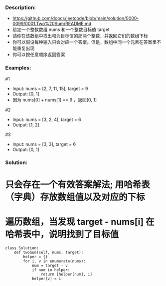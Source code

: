 ### Description:
- https://github.com/doocs/leetcode/blob/main/solution/0000-0099/0001.Two%20Sum/README.md
- 给定一个整数数组 nums 和一个整数目标值 target
- 请你在该数组中找出和为目标值的那两个整数，并返回它们的数组下标
- 你可以假设每种输入只会对应一个答案。但是，数组中同一个元素在答案里不能重复出现
- 你可以按任意顺序返回答案


### Examples:
#1
- Input: nums = [2, 7, 11, 15], target = 9
- Output: [0, 1]
- 因为 nums[0] + nums[1] == 9 ，返回[0, 1]

#2
- Input: nums = [3, 2, 4], target = 6
- Output: [1, 2]

#3
- Input: nums = [3, 3], target = 6
- Output: [0, 1]


### Solution:
# 只会存在一个有效答案解法; 用哈希表（字典）存放数组值以及对应的下标
# 遍历数组，当发现 target - nums[i] 在哈希表中，说明找到了目标值


```
class Solution:
    def twoSum(self, nums, target):
        helper = {}
        for i, v in enumerate(nums):
            num = target - v
            if num in helper:
                return [helper[num], i]
            helper[v] = i
```
